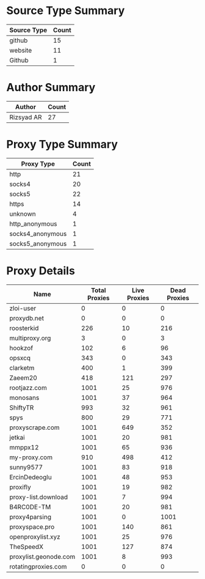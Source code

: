 # Source Type Summary

| Source Type | Count |
|-------------|-------|
| github | 15 |
| website | 11 |
| Github | 1 |


# Author Summary

| Author | Count |
|--------|-------|
| Rizsyad AR | 27 |


# Proxy Type Summary

| Proxy Type | Count |
|------------|-------|
| http | 21 |
| socks4 | 20 |
| socks5 | 22 |
| https | 14 |
| unknown | 4 |
| http_anonymous | 1 |
| socks4_anonymous | 1 |
| socks5_anonymous | 1 |


# Proxy Details

| Name | Total Proxies | Live Proxies | Dead Proxies |
|------|---------------|--------------|---------------|
| zloi-user | 0 | 0 | 0 |
| proxydb.net | 0 | 0 | 0 |
| roosterkid | 226 | 10 | 216 |
| multiproxy.org | 3 | 0 | 3 |
| hookzof | 102 | 6 | 96 |
| opsxcq | 343 | 0 | 343 |
| clarketm | 400 | 1 | 399 |
| Zaeem20 | 418 | 121 | 297 |
| rootjazz.com | 1001 | 25 | 976 |
| monosans | 1001 | 37 | 964 |
| ShiftyTR | 993 | 32 | 961 |
| spys | 800 | 29 | 771 |
| proxyscrape.com | 1001 | 649 | 352 |
| jetkai | 1001 | 20 | 981 |
| mmppx12 | 1001 | 65 | 936 |
| my-proxy.com | 910 | 498 | 412 |
| sunny9577 | 1001 | 83 | 918 |
| ErcinDedeoglu | 1001 | 48 | 953 |
| proxifly | 1001 | 19 | 982 |
| proxy-list.download | 1001 | 7 | 994 |
| B4RC0DE-TM | 1001 | 20 | 981 |
| proxy4parsing | 1001 | 0 | 1001 |
| proxyspace.pro | 1001 | 140 | 861 |
| openproxylist.xyz | 1001 | 25 | 976 |
| TheSpeedX | 1001 | 127 | 874 |
| proxylist.geonode.com | 1001 | 8 | 993 |
| rotatingproxies.com | 0 | 0 | 0 |
